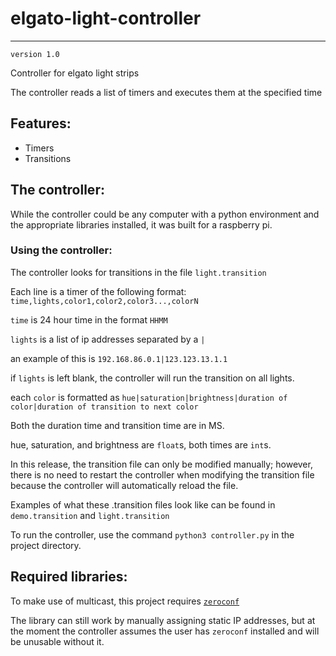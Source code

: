 # elgato-light-controller

---

`version 1.0`

Controller for elgato light strips

The controller reads a list of timers and executes them at the specified time

## Features:

- Timers
- Transitions

## The controller:

While the controller could be any computer with a python environment and the appropriate libraries installed,
it was built for a raspberry pi.

### Using the controller:

The controller looks for transitions in the file `light.transition` 

Each line is a timer of the following format: `time,lights,color1,color2,color3...,colorN`

`time` is 24 hour time in the format `HHMM`

`lights` is a list of ip addresses separated by a `|`

an example of this is `192.168.86.0.1|123.123.13.1.1`

if `lights` is left blank, the controller will run the transition on all lights.

each `color` is formatted as `hue|saturation|brightness|duration of color|duration of transition to next color`

Both the duration time and transition time are in MS.

hue, saturation, and brightness are `float`s, both times are `int`s.

In this release, the transition file can only be modified manually; however, there is no need to restart the controller when modifying the transition file because the controller will automatically reload the file.

Examples of what these .transition files look like can be found in `demo.transition` and `light.transition`

To run the controller, use the command `python3 controller.py` in the project directory.

## Required libraries:

To make use of multicast, this project requires [`zeroconf`](https://python-zeroconf.readthedocs.io/en/latest/index.html)

The library can still work by manually assigning static IP addresses, but at the moment the controller assumes the user has `zeroconf` installed and will be unusable without it.

